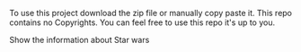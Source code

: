 To use this project download the zip file or manually copy paste it.
This  repo contains no Copyrights.
You can feel free to use this repo it's up to you.

Show the information about Star wars
